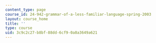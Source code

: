 ```yaml
---
content_type: page
course_id: 24-942-grammar-of-a-less-familiar-language-spring-2003
layout: course_home
title: ''
type: course
uid: 3c9c2c27-b8bf-88dd-6cf9-0a8a3649a621
---
```

